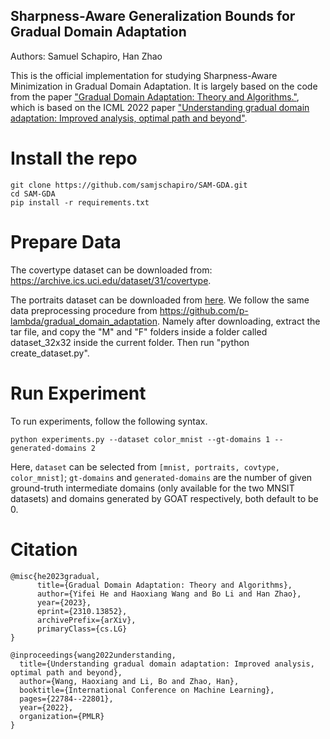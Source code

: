 ## Sharpness-Aware Generalization Bounds for Gradual Domain Adaptation

Authors: Samuel Schapiro, Han Zhao

This is the official implementation for studying Sharpness-Aware Minimization in Gradual Domain Adaptation. It is largely based on the code from the paper ["Gradual Domain Adaptation: Theory and Algorithms."](https://arxiv.org/abs/2310.13852), which is based on the ICML 2022 paper ["Understanding gradual domain adaptation: Improved analysis, optimal path and beyond"](https://arxiv.org/abs/2204.08200).

# Install the repo
```
git clone https://github.com/samjschapiro/SAM-GDA.git
cd SAM-GDA
pip install -r requirements.txt
```

# Prepare Data

The covertype dataset can be downloaded from: https://archive.ics.uci.edu/dataset/31/covertype. 

The portraits dataset can be downloaded from [here](https://www.dropbox.com/s/ubjjoo0b2wz4vgz/faces_aligned_small_mirrored_co_aligned_cropped_cleaned.tar.gz?dl=0). We follow the same data preprocessing procedure from https://github.com/p-lambda/gradual_domain_adaptation. Namely after downloading, extract the tar file, and copy the "M" and "F" folders inside a folder called dataset_32x32 inside the current folder. Then run "python create_dataset.py".

# Run Experiment
To run experiments, follow the following syntax.
```
python experiments.py --dataset color_mnist --gt-domains 1 --generated-domains 2
```
Here, `dataset` can be selected from `[mnist, portraits, covtype, color_mnist]`; `gt-domains` and `generated-domains` are the number of given ground-truth intermediate domains (only available for the two MNSIT datasets) and domains generated by GOAT respectively, both default to be 0.

# Citation

```
@misc{he2023gradual,
      title={Gradual Domain Adaptation: Theory and Algorithms}, 
      author={Yifei He and Haoxiang Wang and Bo Li and Han Zhao},
      year={2023},
      eprint={2310.13852},
      archivePrefix={arXiv},
      primaryClass={cs.LG}
}
```
```
@inproceedings{wang2022understanding,
  title={Understanding gradual domain adaptation: Improved analysis, optimal path and beyond},
  author={Wang, Haoxiang and Li, Bo and Zhao, Han},
  booktitle={International Conference on Machine Learning},
  pages={22784--22801},
  year={2022},
  organization={PMLR}
}
```

